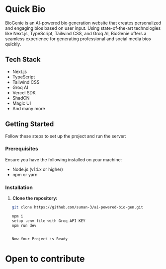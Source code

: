 # Quick Bio

BioGenie is an AI-powered bio generation website that creates personalized and engaging bios based on user input. Using state-of-the-art technologies like Next.js, TypeScript, Tailwind CSS, and Groq AI, BioGenie offers a seamless experience for generating professional and social media bios quickly.

## Tech Stack

- Next.js
- TypeScript
- Tailwind CSS
- Groq AI
- Vercel SDK
- ShadCN
- Magic UI
- And many more

## Getting Started

Follow these steps to set up the project and run the server:

### Prerequisites

Ensure you have the following installed on your machine:

- Node.js (v14.x or higher)
- npm or yarn

### Installation

1. **Clone the repository:**

```bash
   git clone https://github.com/suman-3/ai-powered-bio-gen.git

   npm i
   setup .env file with Groq API KEY
   npm run dev


   Now Your Project is Ready
```

# Open to contribute 
